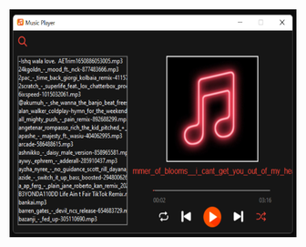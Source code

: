 <img src="https://github.com/rxhuljoshi10/Music-Player/blob/main/images/Music_Player.png" alt="Alt text" width="600" height="400">
